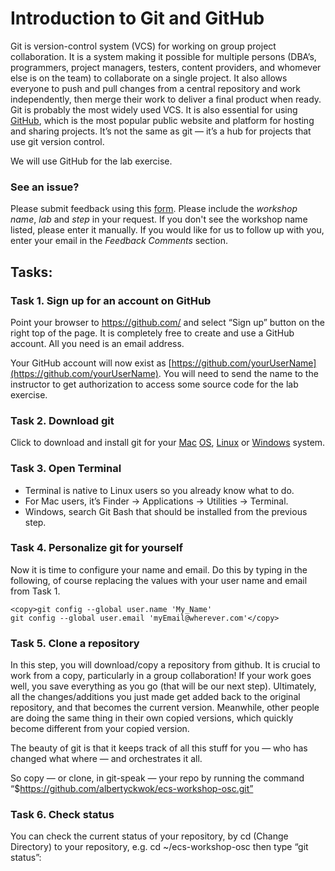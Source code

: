 # Introduction to Git and GitHub

Git is version-control system (VCS) for working on group project
collaboration. It is a system making it possible for multiple persons
(DBA’s, programmers, project managers, testers, content providers, and
whomever else is on the team) to collaborate on a single project. It
also allows everyone to push and pull changes from a central repository
and work independently, then merge their work to deliver a final product
when ready. Git is probably the most widely used VCS. It is also
essential for using [GitHub](https://github.com/), which is the most
popular public website and platform for hosting and sharing projects.
It’s not the same as git — it’s a hub for projects that use git
version control.

We will use GitHub for the lab exercise.

### See an issue?
Please submit feedback using this [form](https://apexapps.oracle.com/pls/apex/f?p=133:1:::::P1_FEEDBACK:1). Please include the *workshop name*, *lab* and *step* in your request.  If you don't see the workshop name listed, please enter it manually. If you would like for us to follow up with you, enter your email in the *Feedback Comments* section.
## Tasks:

### **Task 1. Sign up for an account on GitHub**

Point your browser to https://github.com/ and select “Sign up” button on the right top of the page.
It is completely free to create and use a GitHub account. All you need
is an email address.

Your GitHub account will now exist as [https://github.com/yourUserName](https://github.com/yourUserName).
You will need to send the name to the instructor to get
authorization to access some source code for the lab exercise.

### **Task 2. Download git**

Click to download and install git for your [Mac](http://git-scm.com/download/mac)
[OS](http://git-scm.com/download/mac),
[Linux](http://git-scm.com/book/en/Getting-Started-Installing-git) or
[Windows](http://msysgit.github.io/) system.

### **Task 3. Open Terminal**

* Terminal is native to Linux users so you already know what to do.
* For Mac users, it’s Finder -> Applications -> Utilities ->
Terminal.
* Windows, search Git Bash that should be installed from the previous
step.

### **Task 4. Personalize git for yourself**

Now it is time to configure your name and email. Do this by typing in
the following, of course replacing the values with your user name and
email from Task 1.

```
<copy>git config --global user.name 'My_Name'
git config --global user.email 'myEmail@wherever.com'</copy>
```

### **Task 5. Clone a repository**

In this step, you will download/copy a repository from github. It is
crucial to work from a copy, particularly in a group collaboration! If
your work goes well, you save everything as you go (that will be our
next step). Ultimately, all the changes/additions you just made get
added back to the original repository, and that becomes the current
version. Meanwhile, other people are doing the same thing in their own
copied versions, which quickly become different from your copied
version.

The beauty of git is that it keeps track of all this stuff for you — who
has changed what where — and orchestrates it all.

So copy — or clone, in git-speak — your repo by running the command
“$https://github.com/albertyckwok/ecs-workshop-osc.git”

### **Task 6. Check status**

You can check the current status of your repository, by cd (Change
Directory) to your repository, e.g. cd \~/ecs-workshop-osc then type
“git status”: